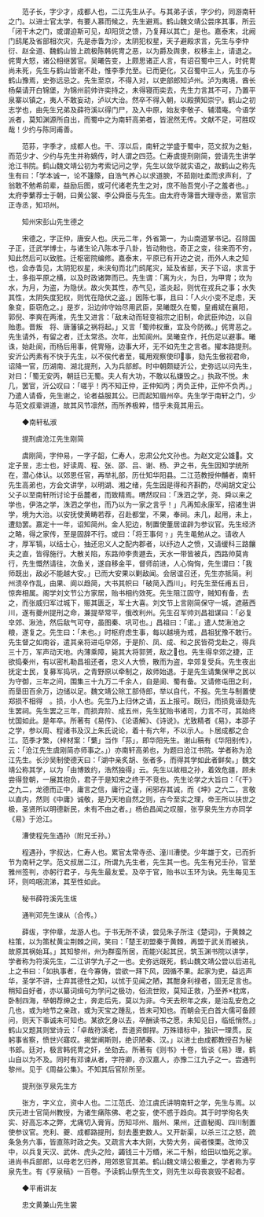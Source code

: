<!-- { "loadSidebar": true } -->
　　范子长，字少才，成都人也，二江先生从子。与其弟子该，字少约，同游南轩之门。以进士官太学，有要人慕而候之，先生避焉。鹤山魏文靖公尝序其事，所云「闭干木之门，或谓迫斯可见，却阳货之馈，乃复拜以其亡」是也。嘉泰末，北阙门鸱尾及省部相次灾，先是赤眚为沴，太阴犯权星，天子避殿求言，先生与李仲衍、赵全道、魏鹤山皆上疏极陈韩侂冑之恶，以为爵及舆隶，权移主上，请退之。侂冑大怒，诸公相继罢官。吴曦告变，上颇思诸正人言，有诏召蜀中三人，时侂冑尚未死，先生与鹤山皆谢不赴，惟李季允至。已而更化，又召蜀中三人，先生亦与鹤山豫焉，史弥远忌之。先生至京，不得入对，以吏部郎知泸州。泸为夷境，酋长杨粲请开白锦堡，为锦州前帅许奕持之，未得寝而奕去，先生力言其不可，乃置平泉寨以镇之，夷人不敢妄动，泸以大治。然卒不得入朝，以殿撰知崇宁。鹤山之初志学也，由先生兄弟及薛符溪以得门尸，及入中原，始友李敬子、辅潜庵。今语学派者，莫知渊源所自出，而蜀中之为南轩高弟者，皆泯然无传。文献不足，可胜叹哉！少约与陈同甫善。

　　范荪，字季才，成都人也。干、淳以后，南轩之学盛于蜀中，范文叔为之魁，而范少才、少约与先生并称嫡传，时人谓之四范。仁寿虞提刑刚简，尝请先生讲学沧江书院。鹤山魏文靖公初为考索记问之学，先生以敛华就实语之，故鹤山之称先生有曰：「学本诚一，论不籧篨，自浩气养心以求道腴，不茹刚吐柔而求声利，了翁敢不勉希前辈，益励后图，或可代诸老先生之对，庶不贻吾党小子之羞者也。」太府李蘩荐士于朝，曰黄公裳、李公舜臣与先生。由太府寺簿晋大理寺丞，累官宗正寺丞，知邛州。

　　知州宋彭山先生德之

　　宋德之，字正仲，唐安人也。庆元二年，外省第一，为山南道掌书记。召除国子正，迁武学博士，与诸生论八陈本乎八卦，皆动物也，奇正之变，往来而不穷，知此然后可以致胜。迁枢密院编修。嘉泰末，平原已有开边之说，而外人未之知也，会赤眚见，太阴犯权星，未浃旬而北门鸱尾灾，延及省部，天子下诏，求言于士，多指平原之横，以及时政诸弊而已。先生谓：「离为火，为日，为甲冑；坎为水，为月，为盗，为隐伏。故火失其性，赤气见，滥炎起，则忧在戎兵之事；水失其性，太阴失度犯权，则忧在隐伏之盗。」因陈七事，且曰：「人火小变不足虑，天象变，臣窃危之。」是岁，沿边帅守始尽用武臣，吴曦既久在蜀，皇甫斌在襄阳，郭倪、李爽在两淮，先生又进言：「敌未动而轻变祖宗之旧制，命武臣帅边，以自贻患。晋叛　将、唐藩镇之祸将起。」又言「蜀帅权重，宜及今防微。」侂冑恶之。先生请外，有留之者，迁太常丞。次年，出知阆州。吴曦变作，托伤足以避事。曦诛，始赴阆，而杨后用事，侂冑殛，边事大坏，无不如先生之言者。擢本路提刑。安沂公丙素有不快于先生，以不俟代者至，辄用观察使印事，劾先生傲视君命，诏降一官，历湖南、湖北提刑，入为兵部郎。时中朝颇疑沂公，史弥远以问先生，对曰：「蜀无安丙，朝廷已无蜀。夫人有大功，不敢以私嫌毁之。」执政不悦。未几，罢官，沂公叹曰：「嗟乎！丙不知正仲，正仲知丙；丙负正仲，正仲不负丙。」乃遣人请昏，先生谢之，论者益服其公。已而起知眉州卒。先生学于南轩之门，少与范文叔辈讲道，故其风节凛然，而所养极粹，惜乎未竟其用云。

　　◆南轩私淑

　　提刑虞沧江先生刚简

　　虞刚简，字仲易，一字子韶，仁寿人，忠肃公允文孙也。为赵文定公雄。文定子昱，志士也，好读周、程、张、邵、吕、谢、杨、尹之书，先生因知学统所在，潜心体认。以郊恩任官，再举礼部，历仕知华阳县。二江范教授仲黼者，南轩先生高弟也，方会文讲学，以明湖、湘之绪，先生因是得和齐斟酌，尽闻胡文定公父子以至南轩所讨论于岳麓者，而致精焉。喟然叹曰：「洙泗之学，尧、舜以来之学也，伊洛之学，洙泗之学也，而乃以为一家之言乎！」凡再知永康军，招诸生讲学，境为大治。以安抚使黄畴若荐，召赴都堂，不果，奉祠。未几，起用，未上，遭劾罢。嘉定十一年，诏知简州。金人犯边，制置使董居谊辟为参议官。先生经济之略，得之家传，至是固辞不行。或曰：「将王事何﹖」先生黾勉从之。请收人才，厚军犒，以结士心，抽还忠义人之配内郡者，以纾边人之愤，又请缓科三路饟夫之直，皆得施行。大散关陷，东路帅李贵遯去，天水一带皆被兵，西路帅莫肯行，先生慨然请往，次鱼关，遂自移金平，督师前进，人心恟恟，先生谓曰：「我师既出，敌必不能越大安。」已而大安果以剿敌闻。会居谊召还，先生亦抵简。利州溃卒作乱，由果、阆以趋简，大书其帜曰「破简入西川」。时先生至任甫五日，惊奔相属。阁学刘文节公方家居，贻书相约效死。先生阻江固守，贼知有备，去之，而张威归军过城下，赈其匮乏，军士大喜。刘文节上言刚简保守一城，遮蔽西川，遂有夔州提刑之命，兼提举常平，俄改利州。先生召军帅刘昌祖谋曰：「必复皁郊、湫池，然后敌气可夺，虽图秦、巩可也。」昌祖曰：「诺。」遣人焚湫池之粮，遂复之。先生曰：「未也。」时枢府虑生事，每以越境为戒，昌祖犹豫不敢行。先生督之如南谷，遣其亲将进屯皁郊，于是阶、凤、成、和之民皆荷戈赴之，得兵三十万，军声动天地。内薄乘障，毙其大将郭赟，敌之也。先生得皁郊之捷，正欲捣秦州，有以密札勒昌祖还者，忠义人大愤，散而为盗，皁郊复受兵。先生夜出抚定士民，复募军捣巩，之青野原以牵制之，敌师始退。于是先生请集保甲之民以为守御，三年之间，围集三十九万二千余人，自是阆、蜀有备。又请修屯田之利，而垦田百余万，边储以足。魏文靖公除工部侍郎，举以自代，不报。先生与制置使郑损不相得　。损，小人也。先生乃上归休之请，五上报可。既归，而损竟诬劾先生罢祠。先生罢之三年，而损弃阶、成五州，先生犹贻书诸司，力言不可，其始终忧国如此。是年卒。所著有《易传》、《论语解》、《诗说》。尤致精者《易》，本邵子之学，参以周、程诸书及汉上朱氏说论，着十有六年，不以示人。卜居成都之合江。范季才繁，（梓材案：「蘩」当作「荪」，即华阳先生。谢山稿有《华阳别传》，云：「沧江先生虞刚简亦师事之。」）亦南轩高弟也，为题曰沧江书院。学者称为沧江先生。长沙吴制使德天曰：「湖中亲炙胡、张者多，而得其学如此者鲜矣。」魏文靖公称其学，以为「由博致约，浩然独得」云。先生以故相之孙，着效危疆，顾未尝得登朝，一展其抱负，君子于是知宋之终于不竞也。先生论学之大旨曰：「《干》之九二，龙德而正中，庸言之信，庸行之谨，闲邪存其诚，而《坤》之六二，言敬以直内，然则《中庸》诚敬，是乃天地自然之则，古今至实之理，帝王所以扶世之极，圣贤所以明德新民，未有不由之者。」杨伯昌闻之叹服，张亨泉先生方亦同学《易》于沧江。

　　漕使程先生遇孙（附兄壬孙。）

　　程遇孙，字叔达，仁寿人也。累官太常寺丞、潼川漕使。少年雄于文，已而折节为南轩之学。范文叔居二江，所谓九先生者，先生其一也。先生有兄壬孙，官至雅州签判，亦躬行君子，与先生最友爱。及卒于官，贻书以玉环为诀。先生每见玉环，则呜咽流涕，其至性如此。

　　秘书薛符溪先生绂

　　通判邓先生谏从（合传。）

　　薛绂，字仲章，龙游人也。于书无所不读，尝见朱子所注《楚词》，于黄棘之柱策，以为策杖黄尘荆棘之间，笑曰：「楚王初盟秦于黄棘，再盟于武关而被执，故原其祸始耳。」其知黎州，州为群蛮所居，而能兴起其民，筑玉渊书院以讲学，学者称为符溪先生，二江讲学九子之一也。史弥远既死，鹤山魏文靖公尝以后进礼上之书曰：「如执事者，在今寡俦，尝欲一拜下风，因循不果。起家为吏，益远声华，圣学不讲，士弃其德性之知，以怵于见闻之陋，其酣身利禄者，固无足言也。稍知自好者，亦以纂词缉句为学问之极功，俗流世败，莫知正救，乃至养枕席，卧制四海，举朝荐绅之士，奔走后先，莫以为非。今天去积年之疾，是治乱安危之几也，或为地节之亲政，或为天宝之踵乱，皆未可知也。而朝会无白首大儒可备顾问，则天下事诚未可知也。某欲乞身以去，卒酬读书之愿，未知见日，临纸悄然。」鹤山又题其则堂诗云：「卓哉符溪老，吾道资御捍。万殊错标中，独识一理贯。反躬事省察，愤世兴寤叹。揭堂阐斯则，绝识陋秦、汉。」以进士由成都教授召为秘书郎。廷对，极言韩侂冑之奸，坐劾去。所著有《则书》十卷，皆谈《易》理，鹤山自以为不及。同时有邓谏从者，字符卿，亦汉嘉人，亦豫二江九子之一。尝通判黎州。见于《周益公集》。不知其后官阶所至。

　　提刑张亨泉先生方

　　张方，字义立，资中人也。二江范氏、沧江虞氏讲明南轩之学，先生与焉。以庆元进士官简州教授，为诸生痛陈佛、老之妄，使不惑于趋向。其于时学徇名失实、好高忘本之弊，尤痛切入膏肓。历知邛州、眉州、果州，迁直秘阁、四川制置使参议官。充利、夔、成都路提刑，刻去墨吏数人。又开新渠，以杀三江之怒，疏条急务六事，皆直陈时政之失。又疏言大本大刚，大势大务，闻者悚栗。改帅汉中，以兵复天汉、武休、虎头之险，蠲钱三十万缗，米二千斛，给田以恤死之家。进尚书兵部郎，以母老乞归养，用郊恩官其弟。鹤山魏文靖公极重之，学者称为亨泉先生。有《亨泉稿》一百卷。予读鹤山祭先生文，则先生以母丧哀毁不起者。

　　◆平甫讲友

　　忠文黄兼山先生裳

